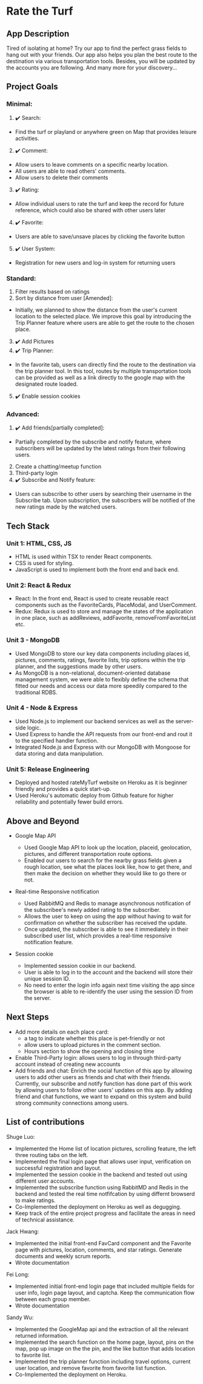 # Rate the Turf

## App Description
Tired of isolating at home? Try our app to find the perfect grass fields to hang out with your friends. Our app also helps you plan the best route to the destination via various transportation tools. Besides, you will be updated by the accounts you are following. And many more for your discovery...

## Project Goals
### Minimal:
1. :heavy_check_mark: Search:
  - Find the turf or playland or anywhere green on Map that provides leisure activities.
2. :heavy_check_mark: Comment:
  - Allow users to leave comments on a specific nearby location.
  - All users are able to read others' comments.
  - Allow users to delete their comments
3. :heavy_check_mark: Rating:
  - Allow individual users to rate the turf and keep the record for future reference, which could also be shared with other users later
4. :heavy_check_mark: Favorite:
  - Users are able to save/unsave places by clicking the favorite button
5. :heavy_check_mark: User System:
  - Registration for new users and log-in system for returning users
 
### Standard:
1.  Filter results based on ratings
2.  Sort by distance from user [Amended]:
 - Initially, we planned to show the distance from the user's current location to the selected place. We improve this goal by introducing the Trip Planner feature where users are able to get the route to the chosen place.  
3. :heavy_check_mark: Add Pictures
4. :heavy_check_mark: Trip Planner:
  - In the favorite tab, users can directly find the route to the destination via the trip planner tool. In this tool, routes by multiple transportation tools can be provided as well as a link directly to the google map with the designated route loaded.
5. :heavy_check_mark: Enable session cookies

### Advanced:
1. :heavy_check_mark: Add friends[partially completed]:
  - Partially completed by the subscribe and notify feature, where subscribers will be updated by the latest ratings from their following users.
2. Create a chatting/meetup function
3. Third-party login
4.  :heavy_check_mark: Subscribe and Notify feature:
  - Users can subscribe to other users by searching their username in the Subscribe tab. Upon subscription, the subscribers will be notified of the new ratings made by the watched users.

## Tech Stack
### Unit 1: HTML, CSS, JS
- HTML is used within TSX to render React components.
- CSS is used for styling.
- JavaScript is used to implement both the front end and back end.

### Unit 2: React & Redux
 - React: In the front end, React is used to create reusable react components such as the FavoriteCards, PlaceModal, and UserComment.
 - Redux: Redux is used to store and manage the states of the application in one place, such as addReviews, addFavorite, removeFromFavoriteList etc.

### Unit 3 - MongoDB
 - Used MongoDB to store our key data components including places id, pictures, comments, ratings, favorite lists, trip options within the trip planner, and the suggestions made by other users.
 - As MongoDB is a non-relational, document-oriented database management system, we were able to flexibly define the schema that fitted our needs and access our data more speedily compared to the traditional RDBS.

### Unit 4 - Node & Express
 - Used Node.js to implement our backend services as well as the server-side logic.
 - Used Express to handle the API requests from our front-end and rout it to the specified handler function.
 - Integrated Node.js and Express with our MongoDB with Mongoose for data storing and data manipulation.

### Unit 5: Release Engineering
 - Deployed and hosted rateMyTurf website on Heroku as it is beginner friendly and provides a quick start-up.
 - Used Heroku's automatic deploy from Github feature for higher reliability and potentially fewer build errors.

## Above and Beyond
- Google Map API
  - Used Google Map API to look up the location, placeid, geolocation, pictures, and different transportation route options.
  - Enabled our users to search for the nearby grass fields given a rough location, see what the places look like, how to get there, and then make the decision on whether they would like to go there or not.

- Real-time Responsive notification
  - Used RabbitMQ and Redis to manage asynchronous notification of the subscribee's newly added rating to the subscriber.
  - Allows the user to keep on using the app without having to wait for confirmation on whether the subscriber has received the update.
  - Once updated, the subscriber is able to see it immediately in their subscribed user list, which provides a real-time responsive notification feature.


- Session cookie
  - Implemented session cookie in our backend.
  - User is able to log in to the account and the backend will store their unique session ID.
  - No need to enter the login info again next time visiting the app since the browser is able to re-identify the user using the session ID from the server.


## Next Steps
- Add more details on each place card:
  - a tag to indicate whether this place is pet-friendly or not
  - allow users to upload pictures in the comment section.
  - Hours section to show the opening and closing time
- Enable Third-Party login: allows users to log in through third-party account instead of creating new accounts
- Add friends and chat: Enrich the social function of this app by allowing users to add other users as friends and chat with their friends. Currently, our subscribe and notify function has done part of this work by allowing users to follow other users' updates on this app. By adding friend and chat functions, we want to expand on this system and build strong community connections among users.

## List of contributions
Shuge Luo:
- Implemented the Home list of location pictures, scrolling feature, the left three routing tabs on the left.
- Implemented the final login page that allows user input, verification on successful registration and layout.
- Implemented the session cookie in the backend and tested out using different user accounts.
- Implemented the subscribe function using RabbitMD and Redis in the backend and tested the real time notfifcation by using differnt browserd to make ratings.
- Co-Implemented the deployment on Heroku as well as degugging.
- Keep track of the entire project progress and facilitate the areas in need of technical assistance.

Jack Hwang:
- Implemented the initial front-end FavCard component and the Favorite page with pictures, location, comments, and star ratings. Generate documents and weekly scrum reports. 
- Wrote documentation

Fei Long:
- Implemented initial front-end login page that included multiple fields for user info, login page layout, and captcha. Keep the communication flow between each group member.
- Wrote documentation

Sandy Wu:
- Implemented the GoogleMap api and the extraction of all the relevant returned information. 
- Implemented the search function on the home page, layout, pins on the map, pop up image on the the pin, and the like button that adds location to favorite list.
- Implemented the trip planner function including travel options, current user location, and remove favorite from favorite list function. 
- Co-Implemented the deployment on Heroku.

